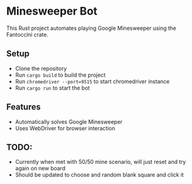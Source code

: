 # Minesweeper Bot

This Rust project automates playing Google Minesweeper using the Fantoccini crate.

## Setup

- Clone the repository
- Run `cargo build` to build the project
- Run `chromedriver --port=9515` to start chromedriver instance
- Run `cargo run` to start the bot

## Features

- Automatically solves Google Minesweeper
- Uses WebDriver for browser interaction

## TODO:

- Currently when met with 50/50 mine scenario, will just reset and try again on new board
- Should be updated to choose and random blank square and click it
